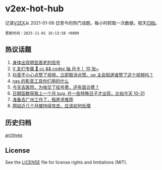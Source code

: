# v2ex-hot-hub

 记录[V2EX](https://www.v2ex.com/)从 2021-01-06 日至今的热门话题。每小时抓取一次数据，按天[归档](archives)。

`更新时间：2025-11-01 16:13:58 +0800`

## 热议话题

1. [身体出现明显衰老的信号](https://www.v2ex.com/t/1169856)
1. [V 友们专属 🎉 cc && codex 抽 月卡！ 10 张~](https://www.v2ex.com/t/1169752)
1. [抖音不小心点赞了视频，立即取消点赞。up 主会知道谁赞了这个视频吗？](https://www.v2ex.com/t/1169833)
1. [nas 的影音工具你们用的什么](https://www.v2ex.com/t/1169749)
1. [今天去医院，为啥交了挂号费，还有首诊费？](https://www.v2ex.com/t/1169738)
1. [日期函数获取上一个月 bug, 在一些特殊日子才出现，比如今天 10-31](https://www.v2ex.com/t/1169781)
1. [准备去广州工作了，租房求推荐](https://www.v2ex.com/t/1169850)
1. [网站近几个月被持续攻击，应该如何处理](https://www.v2ex.com/t/1169756)

## 历史归档

[archives](archives)

## License

See the [LICENSE](LICENSE) file for license rights and limitations (MIT).
